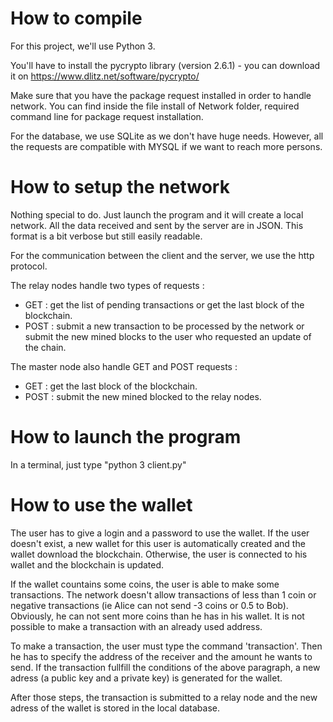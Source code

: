 # How to compile

For this project, we'll use Python 3.

You'll have to install the pycrypto library (version 2.6.1) - you can download it on https://www.dlitz.net/software/pycrypto/

Make sure that you have the package request installed in order to handle network.
You can find inside the file install of Network folder, required command line for package request installation.

For the database, we use SQLite as we don't have huge needs. However, all the requests are compatible with MYSQL if we want to reach more persons.

# How to setup the network

Nothing special to do. Just launch the program and it will create a local network. All the data received and sent by the server are in JSON. This format is a bit verbose but still easily readable.

For the communication between the client and the server, we use the http protocol.

The relay nodes handle two types of requests :
  - GET : get the list of pending transactions or get the last block of the blockchain.
  - POST : submit a new transaction to be processed by the network or submit the new mined blocks to the user who requested an update of the chain.

The master node also handle GET and POST requests :
  - GET : get the last block of the blockchain.
  - POST : submit the new mined blocked to the relay nodes.

# How to launch the program

In a terminal, just type "python 3 client.py"

# How to use the wallet

The user has to give a login and a password to use the wallet. If the user doesn't exist, a new wallet for this user is automatically created and the wallet download the blockchain. Otherwise, the user is connected to his wallet and the blockchain is updated.

If the wallet countains some coins, the user is able to make some transactions. The network doesn't allow transactions of less than 1 coin or negative transactions (ie Alice can not send -3 coins or 0.5 to Bob). Obviously, he can not sent more coins than he has in his wallet. It is not possible to make a transaction with an already used address.

To make a transaction, the user must type the command 'transaction'. Then he has to specify the address of the receiver and the amount he wants to send.
If the transaction fullfill the conditions of the above paragraph, a new adress (a public key and a private key) is generated for the wallet. 

After those steps, the transaction is submitted to a relay node and the new adress of the wallet is stored in the local database.

